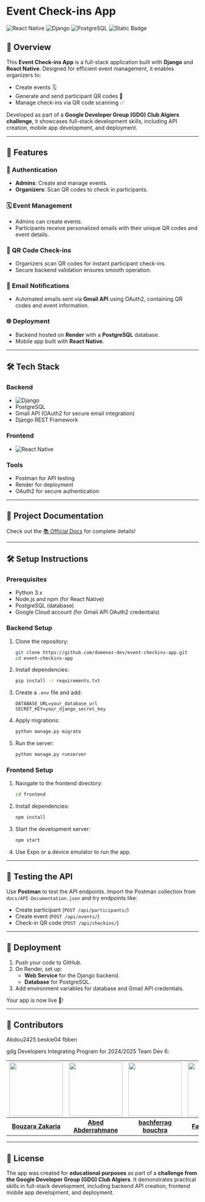 # Event Check-ins App

![React Native](https://img.shields.io/badge/Frontend-React%20Native-blue?style=flat-square&logo=react) ![Django](https://img.shields.io/badge/Backend-Django-green?style=flat-square&logo=django) ![PostgreSQL](https://img.shields.io/badge/Database-PostgreSQL-blue?style=flat-square&logo=postgresql) ![Static Badge](https://img.shields.io/badge/Status-uncomplete-red?style=flat-square)

## 🚀 Overview

This **Event Check-ins App** is a full-stack application built with **Django** and **React Native**. Designed for efficient event management, it enables organizers to:

- Create events 🗓️
- Generate and send participant QR codes 📧
- Manage check-ins via QR code scanning ✅

Developed as part of a **Google Developer Group (GDG) Club Algiers challenge**, it showcases full-stack development skills, including API creation, mobile app development, and deployment.

---

## 🎯 Features

### 🔐 Authentication
- **Admins**: Create and manage events.
- **Organizers**: Scan QR codes to check in participants.

### 🗓️ Event Management
- Admins can create events.
- Participants receive personalized emails with their unique QR codes and event details.

### 📲 QR Code Check-ins
- Organizers scan QR codes for instant participant check-ins.
- Secure backend validation ensures smooth operation.

### 📧 Email Notifications
- Automated emails sent via **Gmail API** using OAuth2, containing QR codes and event information.

### 🌐 Deployment
- Backend hosted on **Render** with a **PostgreSQL** database.
- Mobile app built with **React Native**.

---

## 🛠️ Tech Stack

### **Backend**
- ![Django](https://img.shields.io/badge/-Django-092E20?style=flat-square&logo=django&logoColor=white)
- PostgreSQL
- Gmail API (OAuth2 for secure email integration)
- Django REST Framework

### **Frontend**
- ![React Native](https://img.shields.io/badge/-React%20Native-61DAFB?style=flat-square&logo=react&logoColor=black)

### **Tools**
- Postman for API testing
- Render for deployment
- OAuth2 for secure authentication

---

## 📂 Project Documentation

Check out the [📚 Official Docs](https://domenez-dev.gitbook.io/event-checkins-app) for complete details!

---

## 🛠️ Setup Instructions

### Prerequisites
- Python 3.x
- Node.js and npm (for React Native)
- PostgreSQL (database)
- Google Cloud account (for Gmail API OAuth2 credentials)

### Backend Setup

1. Clone the repository:
    ```bash
    git clone https://github.com/domenez-dev/event-checkins-app.git
    cd event-checkins-app
    ```

2. Install dependencies:
    ```bash
    pip install -r requirements.txt
    ```

3. Create a `.env` file and add:
    ```env
    DATABASE_URL=your_database_url
    SECRET_KEY=your_django_secret_key
    ```

4. Apply migrations:
    ```bash
    python manage.py migrate
    ```

5. Run the server:
    ```bash
    python manage.py runserver
    ```

### Frontend Setup

1. Navigate to the frontend directory:
    ```bash
    cd frontend
    ```

2. Install dependencies:
    ```bash
    npm install
    ```

3. Start the development server:
    ```bash
    npm start
    ```

4. Use Expo or a device emulator to run the app.

---

## 🧪 Testing the API

Use **Postman** to test the API endpoints. Import the Postman collection from `docs/API-Documentation.json` and try endpoints like:

- Create participant (`POST /api/participants/`)
- Create event (`POST /api/events/`)
- Check-in QR code (`POST /api/checkins/`)

---

## 🚀 Deployment

1. Push your code to GitHub.
2. On Render, set up:
    - **Web Service** for the Django backend.
    - **Database** for PostgreSQL.
3. Add environment variables for database and Gmail API credentials.

Your app is now live 🎉!

---

## 👥 Contributors
Abdou2425
beskie04
fbben

gdg Developers Integrating Program for 2024/2025 Team Dev 6:

|<img src="https://avatars.githubusercontent.com/domenez-dev" width="140">|<img src="https://avatars.githubusercontent.com/Abdou2425" width="140">|<img src="https://avatars.githubusercontent.com/beskie04" width="140">|<img src="https://avatars.githubusercontent.com/fbben" width="140">
|:---------------------------------------------------:|:---------------------------------------------------:|:---------------------------------------------------:|:---------------------------------------------------:|
| [**Bouzara Zakaria**](https://github.com/domenez-dev) | [**Abed Abderrahmane**](https://github.com/Abdou2425) | [**bachferrag bouchra**](https://github.com/beskie04) | [**Fares Benziada**](https://github.com/fbben) |

---

## 📜 License

The app was created for **educational purposes** as part of a **challenge from the Google Developer Group (GDG) Club Algiers**. It demonstrates practical skills in full-stack development, including backend API creation, frontend mobile app development, and deployment.
